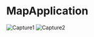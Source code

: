 # MapApplication
![Capture1](https://user-images.githubusercontent.com/61504827/121663832-73cabf80-cac4-11eb-96bc-9f9690e8f83e.PNG)
![Capture2](https://user-images.githubusercontent.com/61504827/121663847-788f7380-cac4-11eb-97b5-dc8575cb3cdf.PNG)
